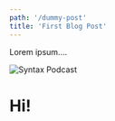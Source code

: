 ```yaml
---
path: '/dummy-post'
title: 'First Blog Post'
---
```


Lorem ipsum....

![Syntax Podcast](/assets/gatsby-astronaut.png)

# Hi!
